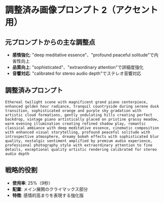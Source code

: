 # 調整済み画像プロンプト 2（アクセント用）

## 元プロンプトからの主な調整点
- **感情強化**: "deep meditative essence"、"profound peaceful solitude"で内省性向上
- **品質向上**: "sophisticated"、"extraordinary attention"で詳細度強化
- **音響対応**: "calibrated for stereo audio depth"でステレオ音響対応

## 調整済みプロンプト
```
Ethereal twilight scene with magnificent grand piano centerpiece, enhanced golden hour radiance, tranquil countryside during serene dusk transition, sophisticated orange and purple sky gradation with artistic cloud formations, gently undulating hills creating perfect backdrop, vintage piano artistically placed on pristine grassy meadow, warm evening illumination creating refined shadow play, romantic classical ambiance with deep meditative essence, cinematic composition with enhanced visual storytelling, profound peaceful solitude with introspective atmosphere, dreamy bokeh effects with sophisticated blur quality, nostalgic sentiment amplified by premium audio experience, professional photography style with extraordinary attention to fine details, exceptional quality artistic rendering calibrated for stereo audio depth
```

## 戦略的役割
- **使用率**: 25%（9秒）
- **配置**: メイン展開のクライマックス部分
- **特徴**: 感情的高まりを表現する強化版